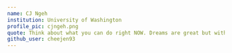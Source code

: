 ```yaml
---
name: CJ Ngeh
institution: University of Washington 
profile_pic: cjngeh.png 
quote: Think about what you can do right NOW. Dreams are great but without the work, it's only a dream.
github_user: cheejen93
---
```

